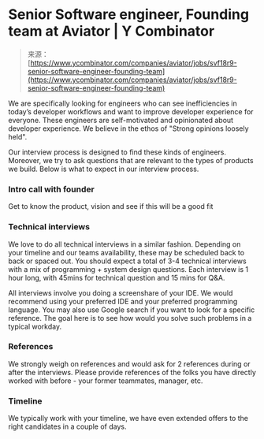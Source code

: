 <!--yml
category: 未分类
date: 2024-05-29 12:35:10
-->

# Senior Software engineer, Founding team at Aviator | Y Combinator

> 来源：[https://www.ycombinator.com/companies/aviator/jobs/svf18r9-senior-software-engineer-founding-team](https://www.ycombinator.com/companies/aviator/jobs/svf18r9-senior-software-engineer-founding-team)

We are specifically looking for engineers who can see inefficiencies in today’s developer workflows and want to improve developer experience for everyone. These engineers are self-motivated and opinionated about developer experience. We believe in the ethos of "Strong opinions loosely held".

Our interview process is designed to find these kinds of engineers. Moreover, we try to ask questions that are relevant to the types of products we build. Below is what to expect in our interview process.

### Intro call with founder

Get to know the product, vision and see if this will be a good fit

### Technical interviews

We love to do all technical interviews in a similar fashion. Depending on your timeline and our teams availability, these may be scheduled back to back or spaced out. You should expect a total of 3-4 technical interviews with a mix of programming + system design questions. Each interview is 1 hour long, with 45mins for technical question and 15 mins for Q&A.

All interviews involve you doing a screenshare of your IDE. We would recommend using your preferred IDE and your preferred programming language. You may also use Google search if you want to look for a specific reference. The goal here is to see how would you solve such problems in a typical workday.

### References

We strongly weigh on references and would ask for 2 references during or after the interviews. Please provide references of the folks you have directly worked with before - your former teammates, manager, etc.

### Timeline

We typically work with your timeline, we have even extended offers to the right candidates in a couple of days.